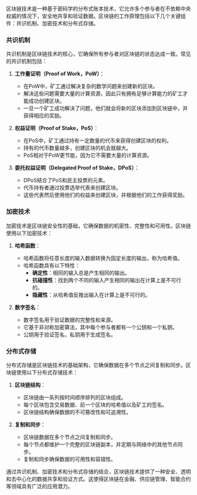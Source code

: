 区块链技术是一种基于密码学的分布式账本技术，它允许多个参与者在不依赖中央权威的情况下，安全地共享和验证数据。区块链的工作原理包括以下几个关键组件：共识机制、加密技术和分布式存储。

### 共识机制

共识机制是区块链技术的核心，它确保所有参与者对区块链的状态达成一致。常见的共识机制包括：

1. **工作量证明（Proof of Work，PoW）**：
   - 在PoW中，矿工通过解决复杂的数学问题来创建新的区块。
   - 解决这些问题需要大量的计算资源，因此只有拥有足够计算能力的矿工才能成功创建区块。
   - 一旦一个矿工成功解决了问题，他们就会将新的区块添加到区块链中，并获得相应的奖励。

2. **权益证明（Proof of Stake，PoS）**：
   - 在PoS中，矿工通过持有一定数量的代币来获得创建区块的权利。
   - 持有的代币数量越多，创建区块的机会就越大。
   - PoS相对于PoW更节能，因为它不需要大量的计算资源。

3. **委托权益证明（Delegated Proof of Stake，DPoS）**：
   - DPoS结合了PoS和民主投票的元素。
   - 代币持有者通过投票选举代表来创建区块。
   - 这些代表然后使用他们的权益来创建区块，并根据他们的工作获得奖励。

### 加密技术

加密技术是区块链安全性的基础，它确保数据的机密性、完整性和可用性。区块链使用以下加密技术：

1. **哈希函数**：
   - 哈希函数将任意长度的输入数据转换为固定长度的输出，称为哈希值。
   - 哈希函数具有以下特性：
     - **确定性**：相同的输入总是产生相同的输出。
     - **抗碰撞性**：找到两个不同的输入产生相同的输出在计算上是不可行的。
     - **隐藏性**：从哈希值反推出输入在计算上是不可行的。

2. **数字签名**：
   - 数字签名用于验证数据的完整性和来源。
   - 它基于非对称加密算法，其中每个参与者都有一个公钥和一个私钥。
   - 公钥用于验证签名，私钥用于生成签名。

### 分布式存储

分布式存储是区块链技术的基础架构，它确保数据在多个节点之间复制和同步。区块链使用以下分布式存储技术：

1. **区块链结构**：
   - 区块链由一系列按时间顺序排列的区块组成。
   - 每个区块包含交易数据、前一个区块的哈希值以及矿工的签名。
   - 区块链结构确保数据的不可篡改性和可追溯性。

2. **复制和同步**：
   - 区块链数据在多个节点之间复制和同步。
   - 每个节点都维护一个完整的区块链副本，并定期与网络中的其他节点同步。
   - 复制和同步确保数据的可用性和容错性。

通过共识机制、加密技术和分布式存储的结合，区块链技术提供了一种安全、透明和去中心化的数据共享和验证方式。这使得区块链在金融、供应链管理、智能合约等领域具有广泛的应用潜力。